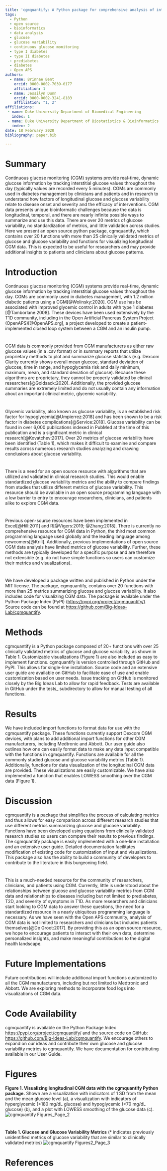 ```yaml
---
title: 'cgmquantify: A Python package for comprehensive analysis of interstitial glucose and glycemic variability from continuous glucose monitor data'
tags:
  - Python
  - open source
  - bioinformatics
  - data analysis
  - glucose
  - glucose variability
  - continuous glucose monitoring
  - type I diabetes
  - type II diabetes
  - prediabetes
  - diabetes
  - Open APS
authors:
  - name: Brinnae Bent
    orcid: 0000-0002-7039-0177
    affiliation: 1
  - name: Jessilyn Dunn
    orcid: 0000-0002-3241-8183
    affiliation: "1, 2"
affiliations:
 - name: Duke University Department of Biomedical Engineering
   index: 1
 - name: Duke University Department of Biostatistics & Bioinformatics
   index: 2
date: 18 February 2020
bibliography: paper.bib

---
```


# Summary

Continuous glucose monitoring (CGM) systems provide real-time, dynamic glucose information 
by tracking interstitial glucose values throughout the day (typically values are recorded every 5 minutes). 
CGMs are commonly used in diabetes management by clinicians and patients and in research to understand how 
factors of longitudinal glucose and glucose variability relate to disease onset and severity and the efficacy of 
interventions. CGM data presents unique bioinformatic challenges because the data is longitudinal, temporal, and 
there are nearly infinite possible ways to summarize and use this data. There are over 20 metrics of glucose 
variability, no standardization of metrics, and little validation across studies. Here we present an open source 
python package, cgmquantify, which contains over 20 functions with more than 25 clinically validated metrics of glucose 
and glucose variability and functions for visualizing longitudinal CGM data. This is expected to be useful for 
researchers and may provide additional insights to patients and clinicians about glucose patterns.

# Introduction

Continuous glucose monitoring (CGM) systems provide real-time, dynamic glucose information by tracking interstitial 
glucose values throughout the day. CGMs are commonly used in diabetes management, with 1.2 million diabetic patients 
using a CGM[@Wolinsky:2020]. CGM use has be associated with improved glycemic control in adults with type 1 diabetes
[@Tamborlane:2008]. These devices 
have been used extensively by the T1D community, including in the Open Artificial Pancreas System Project (OpenAPS)[@OpenAPS.org], 
a project developed to create a patient-implemented closed loop system between a CGM and an insulin pump. 
#
CGM data is commonly provided from CGM manufacturers as either raw glucose values (in a .csv format) or in summary 
reports that utilize proprietary methods to plot and summarize glucose statistics (e.g. Dexcom Clarity currently shows 
overall mean glucose, standard deviation of glucose, time in range, and hypoglycemia risk and daily minimum, maximum, 
mean, and standard deviation of glucose). Because these algorithms are proprietary, they cannot be properly validated 
by clinical researchers[@Goldsack:2020]. Additionally, the provided glucose summaries are extremely limited and do not usually contain 
any information about an important clinical metric, glycemic variability.
#
Glycemic variability, also known as glucose variability, is an established risk factor for hypoglycemia[@Umpierrez:2018] and has been 
shown to be a risk factor in diabetes complications[@Service:2018]. Glucose variability can be found in over 6,000 publications indexed 
in PubMed at the time of this publication and is a significant metric in clinical research[@Kovatchev:2017]. Over 20 metrics of glucose 
variability have been identified (Table 1), which makes it difficult to examine and compare results across numerous research 
studies analyzing and drawing conclusions about glucose variability. 
#
There is a need for an open source resource with algorithms that are utilized and validated in clinical research studies. 
This would enable standardized glucose variability metrics and the ability to compare findings from studies that utilize 
different metrics of glucose variability. This resource should be available in an open source programming language with 
a low barrier to entry to encourage researchers, clinicians, and patients alike to explore CGM data. 
#
Previous open-source resources have been implemented in Excel[@Hill:2011] and R[@Vigers:2019; @Zhang:2018]. There is currently no comprehensive resource for 
CGM data in Python, the third most common programming language used globally and the leading language among newcomers[@Krill]. 
Additionally, previous implementations of open source CGM data analysis have limited metrics of glucose variability. 
Further, these methods are typically developed for a specific purpose and are therefore not extensible (e.g. do not have 
simple functions so users can customize their metrics and visualizations).
#
We have developed a package written and published in Python under the MIT license. The package, cgmquantify, contains over 
20 functions with more than 25 metrics summarizing glucose and glucose variability. It also includes code for visualizing 
CGM data. The package is available under the Python Package Index (PyPI) (https://pypi.org/project/cgmquantify/). 
Source code can be found at https://github.com/Big-Ideas-Lab/cgmquantify. 

# Methods
cgmquantify is a Python package composed of 20+ functions with over 25 clinically validated metrics of glucose and glucose 
variability, as shown in Table 1. Customizable visualizations (Figure 1) are also included as easy to implement functions. 
cgmquantify is version controlled through GitHub and PyPI. This allows for single-line installation. Source code and an 
extensive user guide are available on GitHub to facilitate ease of use and enable customization based on user needs. Issue 
tracking on GitHub is monitored closely by the Big Ideas Lab to allow for rapid feedback. Tests are available in GitHub under 
the tests_ subdirectory to allow for manual testing of all functions.

# Results
We have included import functions to format data for use with the cgmquantify package. These functions currently support 
Dexcom CGM devices, with plans to add additional import functions for other CGM manufacturers, including Medtronic and Abbott. 
Our user guide also outlines how one can easily format data to make any data input compatible with the functions in cgmquantify. 
Functions are available for all the commonly studied glucose and glucose variability metrics (Table 1). Additionally, functions 
for data visualization of the longitudinal CGM data are provided. These visualizations are easily customizable. We have also 
implemented a function that enables LOWESS smoothing over the CGM data (Figure 1). 

# Discussion
cgmquantify is a package that simplifies the process of calculating metrics and thus allows for easy comparison across different 
research studies that use different metrics summarizing glucose and glucose variability. Functions have been developed using 
equations from clinically validated research studies so users can compare their results to previous findings. The cgmquantify 
package is easily implemented with a one-line installation and an extensive user guide. Detailed documentation facilitates 
modification of existing code for customization of input and visualizations. This package also has the ability to build a 
community of developers to contribute to the literature in this burgeoning field.
#
This is a much-needed resource for the community of researchers, clinicians, and patients using CGM. Currently, little is 
understood about the relationships between glucose and glucose variability metrics from CGM data and relationships to diseases 
including but not limited to prediabetes, T2D, and severity of symptoms in T1D. As more researchers and clinicians start looking
to CGM data to answer these questions, the need for a standardized resource in a nearly ubiquitous programming language is 
necessary. As we have seen with the Open APS community, analysis of CGM data is not limited to researchers and clinicians but 
includes patients themselves[@De Groot:2017]. By providing this as an open source resource, we hope to encourage patients to interact with 
their own data, determine personalized insights, and make meaningful contributions to the digital health landscape. 

# Future Implementations
Future contributions will include additional import functions customized to all the CGM manufacturers, including but not limited
to Medtronic and Abbott. We are exploring methods to incorporate food logs into visualizations of CGM data. 

# Code Availability
cgmquantify is available on the Python Package Index https://pypi.org/project/cgmquantify/ and the source code on 
GitHub: https://github.com/Big-Ideas-Lab/cgmquantify. We encourage others to expand on our ideas and contribute their own 
glucose and glucose variability metrics to cgmquantify. We have documentation for contributing available in our User Guide.

# Figures

**Figure 1. Visualizing longitudinal CGM data with the cgmquantify Python package.** Shown are a visualization with indicators 
of 1 SD from the mean and the mean glucose level (a), a visualization with indicators of hyperglycemic (>180 mg/dL glucose) 
and hypoglycemic (<70 mg/dL glucose) (b), and a plot with LOWESS smoothing of the glucose data (c).
![cgmquantify Figures_Page_2](https://user-images.githubusercontent.com/43549914/74770470-541de100-525a-11ea-8631-a714bfbcf7ed.jpg)
#
**Table 1. Glucose and Glucose Variability Metrics** (* indicates previously unidentified metrics of glucose variability that are similar to clinically validated metrics)
![cgmquantify Figures2_Page_3](https://user-images.githubusercontent.com/43549914/74771038-75330180-525b-11ea-9211-d1a0d036953f.jpg)

# References
